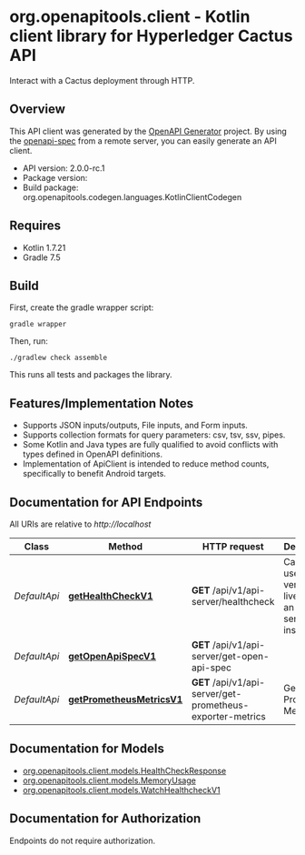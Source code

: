 # org.openapitools.client - Kotlin client library for Hyperledger Cactus API

Interact with a Cactus deployment through HTTP.

## Overview
This API client was generated by the [OpenAPI Generator](https://openapi-generator.tech) project.  By using the [openapi-spec](https://github.com/OAI/OpenAPI-Specification) from a remote server, you can easily generate an API client.

- API version: 2.0.0-rc.1
- Package version: 
- Build package: org.openapitools.codegen.languages.KotlinClientCodegen

## Requires

* Kotlin 1.7.21
* Gradle 7.5

## Build

First, create the gradle wrapper script:

```
gradle wrapper
```

Then, run:

```
./gradlew check assemble
```

This runs all tests and packages the library.

## Features/Implementation Notes

* Supports JSON inputs/outputs, File inputs, and Form inputs.
* Supports collection formats for query parameters: csv, tsv, ssv, pipes.
* Some Kotlin and Java types are fully qualified to avoid conflicts with types defined in OpenAPI definitions.
* Implementation of ApiClient is intended to reduce method counts, specifically to benefit Android targets.

<a id="documentation-for-api-endpoints"></a>
## Documentation for API Endpoints

All URIs are relative to *http://localhost*

Class | Method | HTTP request | Description
------------ | ------------- | ------------- | -------------
*DefaultApi* | [**getHealthCheckV1**](docs/DefaultApi.md#gethealthcheckv1) | **GET** /api/v1/api-server/healthcheck | Can be used to verify liveness of an API server instance
*DefaultApi* | [**getOpenApiSpecV1**](docs/DefaultApi.md#getopenapispecv1) | **GET** /api/v1/api-server/get-open-api-spec | 
*DefaultApi* | [**getPrometheusMetricsV1**](docs/DefaultApi.md#getprometheusmetricsv1) | **GET** /api/v1/api-server/get-prometheus-exporter-metrics | Get the Prometheus Metrics


<a id="documentation-for-models"></a>
## Documentation for Models

 - [org.openapitools.client.models.HealthCheckResponse](docs/HealthCheckResponse.md)
 - [org.openapitools.client.models.MemoryUsage](docs/MemoryUsage.md)
 - [org.openapitools.client.models.WatchHealthcheckV1](docs/WatchHealthcheckV1.md)


<a id="documentation-for-authorization"></a>
## Documentation for Authorization

Endpoints do not require authorization.

